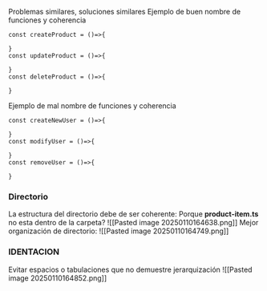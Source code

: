 Problemas similares, soluciones similares
Ejemplo de buen nombre de funciones y coherencia 
```
const createProduct = ()=>{

}
const updateProduct = ()=>{

}
const deleteProduct = ()=>{

}
```

Ejemplo de mal nombre de funciones y coherencia 
```
const createNewUser = ()=>{

}
const modifyUser = ()=>{

}
const removeUser = ()=>{

}
```

### Directorio
La estructura del directorio debe de ser coherente:
Porque **product-item.ts** no esta dentro de la carpeta?
![[Pasted image 20250110164638.png]]
Mejor organización de directorio:
![[Pasted image 20250110164749.png]]
### IDENTACION 
Evitar espacios o tabulaciones que no demuestre jerarquización 
![[Pasted image 20250110164852.png]]
